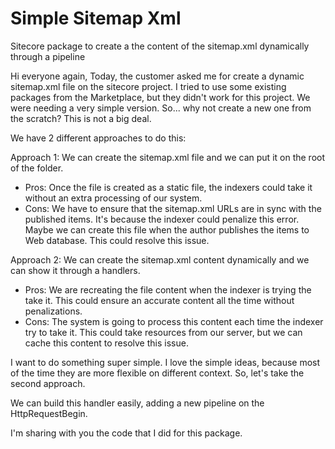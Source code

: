 Simple Sitemap Xml
==================

Sitecore package to create a the content of the sitemap.xml dynamically through a pipeline


Hi everyone again,
Today, the customer asked me for create a dynamic sitemap.xml file on the sitecore project. I tried to use some existing packages from the Marketplace, but they didn't work for this project. We were needing a very simple version. So... why not create a new one from the scratch? This is not a big deal.

We have 2 different approaches to do this:

Approach 1: We can create the sitemap.xml file and we can put it on the root of the folder. 
* Pros: Once the file is created as a static file, the indexers could take it without an extra processing of our system.
* Cons: We have to ensure that the sitemap.xml URLs are in sync with the published items. It's because the indexer could penalize this error. Maybe we can create this file when the author publishes the items to Web database. This could resolve this issue.


Approach 2: We can create the sitemap.xml content dynamically and we can show it through a handlers.
* Pros: We are recreating the file content when the indexer is trying the take it. This could ensure an accurate content all the time without penalizations.
* Cons: The system is going to process this content each time the indexer try to take it. This could take resources from our server, but we can cache this content to resolve this issue.

I want to do something super simple. I love the simple ideas, because most of the time they are more flexible on different context. So, let's take the second approach.

We can build this handler easily, adding a new pipeline on the HttpRequestBegin.

I'm sharing with you the code that I did for this package.
